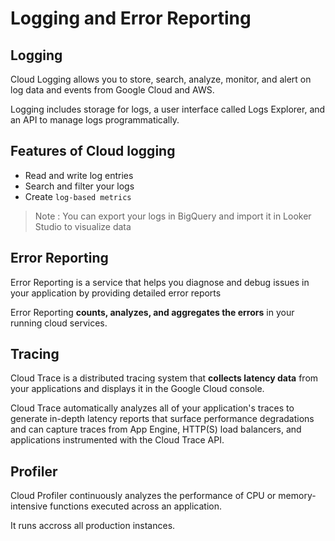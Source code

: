 # Logging and Error Reporting

## Logging

Cloud Logging allows you to store, search, analyze, monitor, and alert on log data and events from Google Cloud and AWS.

Logging includes storage for logs, a user interface called Logs Explorer, and an API to manage logs programmatically.

## Features of Cloud logging

- Read and write log entries
- Search and filter your logs
- Create `log-based metrics`

> Note : You can export your logs in BigQuery and import it in Looker Studio to visualize data

## Error Reporting

Error Reporting is a service that helps you diagnose and debug issues in your application by providing detailed error reports

Error Reporting **counts, analyzes, and aggregates the errors** in your running cloud services.

## Tracing

Cloud Trace is a distributed tracing system that **collects latency data** from your applications and displays it in the Google Cloud console.

Cloud Trace automatically analyzes all of your application's traces to generate in-depth latency reports that surface performance degradations and can capture traces from App Engine, HTTP(S) load balancers, and applications instrumented with the Cloud Trace API.

## Profiler

Cloud Profiler continuously analyzes the performance of CPU or memory-intensive functions executed across an application.

It runs accross all production instances.

